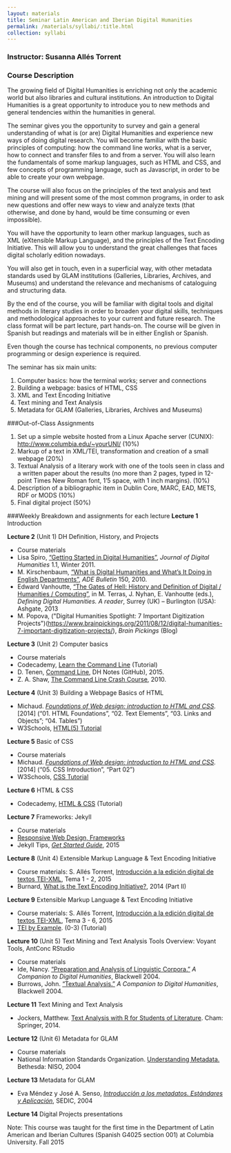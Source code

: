 ```yaml
---
layout: materials
title: Seminar Latin American and Iberian Digital Humanities
permalink: /materials/syllabi/:title.html
collection: syllabi
---
```


### Instructor: Susanna Allés Torrent

### Course Description

The growing field of Digital Humanities is enriching not only the academic world but also libraries and cultural institutions. An introduction to Digital Humanities is a great opportunity to introduce you to new methods and general tendencies within the humanities in general. 

The seminar gives you the opportunity to survey and gain a general understanding of what is (or are) Digital Humanities and experience new ways of doing digital research. You will become familiar with the basic principles of computing: how the command line works, what is a server, how to connect and transfer files to and from a server. You will also learn the fundamentals of some markup languages, such as HTML and CSS, and few concepts of programming language, such as Javascript, in order to be able to create your own webpage. 

The course will also focus on the principles of the text analysis and text mining and will present some of the most common programs, in order to ask new questions and offer new ways to view and analyze texts (that otherwise, and done by hand, would be time consuming or even impossible).

You will have the opportunity to learn other markup languages, such as XML (eXtensible Markup Language), and the principles of the Text Encoding Initiative. This will allow you to understand the great challenges that faces digital scholarly edition nowadays. 

You will also get in touch, even in a superficial way, with other metadata standards used by GLAM institutions (Galleries, Libraries, Archives, and Museums) and understand the relevance and mechanisms of cataloguing and structuring data.

By the end of the course, you will be familiar with digital tools and digital methods in literary studies in order to broaden your digital skills, techniques and methodological approaches to your current and future research. The class format will be part lecture, part hands-on. The course will be given in Spanish but readings and materials will be in either English or Spanish.

Even though the course has technical components, no previous computer programming or design experience is required. 

The seminar has six main units: 

1. Computer basics: how the terminal works; server and connections
2. Building a webpage: basics of HTML, CSS
3. XML and Text Encoding Initiative
4. Text mining and Text Analysis 
5. Metadata for GLAM (Galleries, Libraries, Archives and Museums)

###Out-of-Class Assignments
1. Set up a simple website hosted from a Linux Apache server (CUNIX): http://www.columbia.edu/~yourUNI/ (10%)
2. Markup of a text in XML/TEI, transformation and creation of a small webpage (20%)
3. Textual Analysis of a literary work with one of the tools seen in class and a written paper about the results (no more than 2 pages, typed in 12-point Times New Roman font, 1’5 space, with 1 inch margins). (10%)
4. Description of a bibliographic item in Dublin Core, MARC, EAD, METS, RDF or MODS (10%)
4. Final digital project (50%)

###Weekly Breakdown and assignments for each lecture
**Lecture 1** Introduction

**Lecture 2** (Unit 1) DH Definition, History, and Projects
>
- Course materials
- Lisa Spiro, [“Getting Started in Digital Humanities”](http://journalofdigitalhumanities.org/1-1/getting-started-in-digital-humanities-by-lisa-spiro/), *Journal of Digital Humanities* 1.1, Winter 2011. 
- M. Kirschenbaum, [“What is Digital Humanities and What’s It Doing in English Departments”](https://mkirschenbaum.files.wordpress.com/2011/01/kirschenbaum_ade150.pdf), *ADE Bulletin* 150, 2010.
- Edward Vanhoutte, [“The Gates of Hell: History and Definition of Digital / Humanities / Computing”](http://blogs.ucl.ac.uk/definingdh/files/2013/10/Chapter-6_EV.pdf), in M. Terras, J. Nyhan, E. Vanhoutte (eds.), *Defining Digital Humanities. A reader*, Surrey (UK) – Burlington (USA): Ashgate, 2013
- M. Popova, ("Digital Humanities Spotlight: 7 Important Digitization Projects")(https://www.brainpickings.org/2011/08/12/digital-humanities-7-important-digitization-projects/), *Brain Pickings* (Blog)

**Lecture 3** (Unit 2) Computer basics
> 
- Course materials
- Codecademy, [Learn the Command Line](https://www.codecademy.com/learn/learn-the-command-line) (Tutorial)
- D. Tenen, [Command Line](https://github.com/xpmethod/dhnotes/blob/master/command-line/000-cli.md), DH Notes (GitHub), 2015. 
- Z. A. Shaw, [The Command Line Crash Course](http://cli.learncodethehardway.org/book/), 2010. 

**Lecture 4** (Unit 3) Building a Webpage
Basics of HTML
>
- Michaud. *[Foundations of Web design: introduction to HTML and CSS](http://proquest.safaribooksonline.com.ezproxy.cul.columbia.edu/9780133408270)*. [2014] (“01. HTML Foundations”, “02. Text Elements”, “03. Links and Objects”; “04. Tables”)
- W3Schools, [HTML(5) Tutorial](http://www.w3schools.com/html/default.asp)

**Lecture 5**
Basic of CSS
>
- Course materials
- Michaud. [*Foundations of Web design: introduction to HTML and CSS*](http://proquest.safaribooksonline.com.ezproxy.cul.columbia.edu/9780133408270). [2014] (“05. CSS Introduction”, “Part 02”)
- W3Schools, [CSS Tutorial](http://www.w3schools.com/css/default.asp)

**Lecture 6**
HTML & CSS
- Codecademy, [HTML & CSS](https://www.codecademy.com/es/tracks/html-css-traduccion-al-espanol-america-latina-clone) (Tutorial)

**Lecture 7** 
Frameworks: Jekyll 
> 
- Course materials
- [Responsive Web Design, Frameworks](http://www.w3schools.com/css/css_rwd_frameworks.asp)
- Jekyll Tips, [*Get Started Guide*](http://jekyll.tips/), 2015

**Lecture 8** (Unit 4) Extensible Markup Language & Text Encoding Initiative
>
- Course materials: S. Allés Torrent, [Introducción a la edición digital de textos TEI-XML](http://susannalles.github.io/Web-TEI/1.1.html), Tema 1 - 2, 2015
- Burnard, [What is the Text Encoding Initiative?](http://books.openedition.org/oep/679?lang=en), 2014 (Part II)


**Lecture 9** Extensible Markup Language & Text Encoding Initiative
>
- Course materials: S. Allés Torrent, [Introducción a la edición digital de textos TEI-XML](http://susannalles.github.io/Web-TEI/1.1.html), Tema 3 - 6, 2015
- [TEI by Example](http://www.teibyexample.org). (0-3) (Tutorial)

**Lecture 10** (Unit 5) Text Mining and Text Analysis
Tools Overview: Voyant Tools, AntConc RStudio
> 
- Course materials
- Ide, Nancy. [“Preparation and Analysis of Linguistic Corpora.”](http://digitalhumanities.org:3030/companion/view?docId=blackwell/9781405103213/9781405103213.xml&chunk.id=ss1-4-2&toc.depth=1&toc.id=ss1-4-2&brand=9781405103213_brand) *A Companion to Digital Humanities*, Blackwell 2004. 
- Burrows, John. [“Textual Analysis.”](http://www.digitalhumanities.org/companion/view?docId=blackwell/9781405103213/9781405103213.xml&chunk.id=ss1-4-4&toc.depth=1&toc.id=ss1-4-4&brand=default) *A Companion to Digital Humanities*, Blackwell 2004.

**Lecture 11** Text Mining and Text Analysis
>
- Jockers, Matthew. [Text Analysis with R for Students of Literature](http://link.springer.com/book/10.1007%2F978-3-319-03164-4). Cham: Springer, 2014.

**Lecture 12** (Unit 6) Metadata for GLAM
>
- Course materials 
- National Information Standards Organization. [Understanding Metadata.](http://www.niso.org/publications/press/UnderstandingMetadata.pdf) Bethesda: NISO, 2004 

**Lecture 13** Metadata for GLAM
>
- Eva Méndez y José A. Senso, [*Introducción a los metadatos. Estándares y Aplicación*](http://www.sedic.es/autoformacion/metadatos/tema1.htm), SEDIC, 2004 

**Lecture 14** Digital Projects presentations



Note: This course was taught for the first time in the Department of Latin American and Iberian Cultures (Spanish G4025 section 001) at Columbia University. 
Fall 2015

